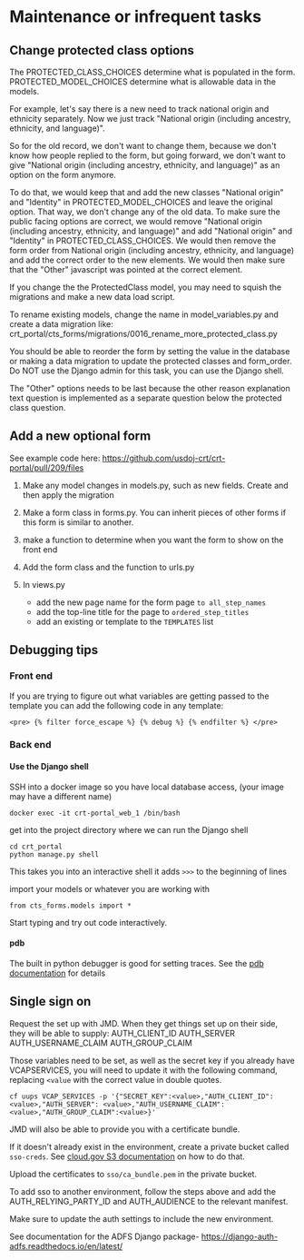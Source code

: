 # Maintenance or infrequent tasks

## Change protected class options

The PROTECTED_CLASS_CHOICES determine what is populated in the form. PROTECTED_MODEL_CHOICES determine what is allowable data in the models.

For example, let's say there is a new need to track national origin and ethnicity separately. Now we just track "National origin (including ancestry, ethnicity, and language)".

So for the old record, we don't want to change them, because we don't know how people replied to the form, but going forward, we don't want to give "National origin (including ancestry, ethnicity, and language)" as an option on the form anymore.

To do that, we would keep that and add the new classes "National origin" and "Identity" in PROTECTED_MODEL_CHOICES and leave the original option. That way, we don't change any of the old data. To make sure the public facing options are correct, we would remove "National origin (including ancestry, ethnicity, and language)" and add "National origin" and "Identity" in PROTECTED_CLASS_CHOICES. We would then remove the form order from National origin (including ancestry, ethnicity, and language) and add the correct order to the new elements. We would then make sure that the "Other" javascript was pointed at the correct element.

If you change the the ProtectedClass model, you may need to squish the migrations and make a new data load script.

To rename existing models, change the name in model_variables.py and create a data migration like: crt_portal/cts_forms/migrations/0016_rename_more_protected_class.py

You should be able to reorder the form by setting the value in the database or making a data migration to update the protected classes and form_order. Do NOT use the Django admin for this task, you can use the Django shell.

The "Other" options needs to be last because the other reason explanation text question is implemented as a separate question below the protected class question.


## Add a new optional form
See example code here: https://github.com/usdoj-crt/crt-portal/pull/209/files

1) Make any model changes in models.py, such as new fields. Create and then apply the migration

2) Make a form class in forms.py. You can inherit pieces of other forms if this form is similar to another.

3) make a function to determine when you want the form to show on the front end

4) Add the form class and the function to urls.py

5) In views.py
    - add the new page name for the form page `to all_step_names`
    - add the top-line title for the page to `ordered_step_titles`
    - add an existing or template to the `TEMPLATES` list

## Debugging tips

### Front end
If you are trying to figure out what variables are getting passed to the template you can add the following code in any template:

    <pre> {% filter force_escape %} {% debug %} {% endfilter %} </pre>

### Back end
#### Use the Django shell
SSH into a docker image so you have local database access, (your image may have a different name)

    docker exec -it crt-portal_web_1 /bin/bash

get into the project directory where we can run the Django shell

    cd crt_portal
    python manage.py shell

This takes you into an interactive shell it adds `>>>` to the beginning of lines

import your models or whatever you are working with

    from cts_forms.models import *

Start typing and try out code interactively.

#### pdb
The built in python debugger is good for setting traces.
See the [pdb documentation](https://docs.python.org/3.8/library/pdb.html) for details

## Single sign on

Request the set up with JMD. When they get things set up on their side, they will be able to supply:
    AUTH_CLIENT_ID
    AUTH_SERVER
    AUTH_USERNAME_CLAIM
    AUTH_GROUP_CLAIM

Those variables need to be set, as well as the secret key if you already have VCAPSERVICES, you will need to update it with the following command, replacing `<value` with the correct value in double quotes.

    cf uups VCAP_SERVICES -p '{"SECRET_KEY":<value>,"AUTH_CLIENT_ID":<value>,"AUTH_SERVER": <value>,"AUTH_USERNAME_CLAIM":<value>,"AUTH_GROUP_CLAIM":<value>}'

JMD will also be able to provide you with a certificate bundle.

If it doesn't already exist in the environment, create a private bucket called `sso-creds`. See [cloud.gov S3 documentation](https://cloud.gov/docs/services/s3/) on how to do that.

Upload the certificates to `sso/ca_bundle.pem` in the private bucket.

To add sso to another environment, follow the steps above and add the AUTH_RELYING_PARTY_ID and AUTH_AUDIENCE to the relevant manifest.

Make sure to update the auth settings to include the new environment.

See documentation for the ADFS Django package- https://django-auth-adfs.readthedocs.io/en/latest/

